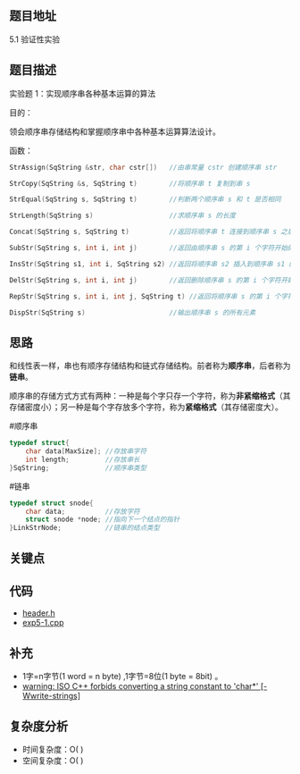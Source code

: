 <!--
 * @Date        : 2020-05-02 20:37:47
 * @LastEditors : anlzou
 * @Github      : https://github.com/anlzou
 * @LastEditTime: 2020-06-09 23:36:17
 * @FilePath    : \data-structure\chapters\chapter04-string\test-1.md
 * @Describe    : 
 -->
## 题目地址
5.1 验证性实验

## 题目描述
实验题 1：实现顺序串各种基本运算的算法

目的：

领会顺序串存储结构和掌握顺序串中各种基本运算算法设计。

函数：
```cpp
StrAssign(SqString &str, char cstr[])   //由串常量 cstr 创建顺序串 str

StrCopy(SqString &s, SqString t)        //将顺序串 t 复制到串 s

StrEqual(SqString s, SqString t)        //判断两个顺序串 s 和 t 是否相同

StrLength(SqString s)                   //求顺序串 s 的长度

Concat(SqString s, SqString t)          //返回将顺序串 t 连接到顺序串 s 之后构成的新串

SubStr(SqString s, int i, int j)        //返回由顺序串 s 的第 i 个字符开始的 j 个字符构成的新串

InsStr(SqString s1, int i, SqString s2) //返回将顺序串 s2 插入到顺序串 s1 的第 i 个位置中构成的新串

DelStr(SqString s, int i, int j)        //返回删除顺序串 s 的第 i 个字符开始的 j 个字符构成的新串

RepStr(SqString s, int i, int j, SqString t) //返回将顺序串 s 的第 i 个字符开始的 j 个字符替换成顺序串 t 构成的新串

DispStr(SqString s)                     //输出顺序串 s 的所有元素
```

## 思路
和线性表一样，串也有顺序存储结构和链式存储结构。前者称为**顺序串**，后者称为**链串**。

顺序串的存储方式方式有两种：一种是每个字只存一个字符，称为**非紧缩格式**（其存储密度小）；另一种是每个字存放多个字符，称为**紧缩格式**（其存储密度大）。

#顺序串
```cpp
typedef struct{
    char data[MaxSize]; //存放串字符
    int length;         //存放串长
}SqString;              //顺序串类型
```

#链串
```cpp
typedef struct snode{
    char data;          //存放字符
    struct snode *node; //指向下一个结点的指针
}LinkStrNode;           //链串的结点类型
```

## 关键点

## 代码
- [header.h](./code/header/header.h)
- [exp5-1.cpp](./code/exp5-1.cpp)

## 补充
- 1字=n字节(1 word = n byte) ,1字节=8位(1 byte = 8bit) 。
- [warning: ISO C++ forbids converting a string constant to 'char*' [-Wwrite-strings]](https://www.cnblogs.com/zkfopen/p/10521715.html)

## 复杂度分析

- 时间复杂度：O( )
- 空间复杂度：O( )